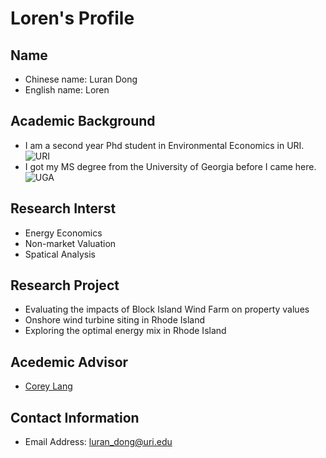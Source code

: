 # Loren's Profile
## Name
* Chinese name: Luran Dong 
* English name: Loren
## Academic Background
- I am a second year Phd student in Environmental Economics in URI. 
![URI](https://images.squarespace-cdn.com/content/5936a9052e69cf2cca876569/1521753364463-MTRBM0YQ2Q1BNV0LW0VF/uri1.png?format=1500w&content-type=image%2Fpng)
- I got my MS degree from the University of Georgia before I came here. 
![UGA](https://mk0sicemdawgsgcndkde.kinstacdn.com/wp/wp-content/uploads/2014/12/uga-logo-black.png)
## Research Interst 
* Energy Economics
* Non-market Valuation
* Spatical Analysis
## Research Project
* Evaluating the impacts of Block Island Wind Farm on property values
* Onshore wind turbine siting in Rhode Island
* Exploring the optimal energy mix in Rhode Island
## Acedemic Advisor
* [Corey Lang](https://works.bepress.com/corey_lang/)
## Contact Information
* Email Address: luran_dong@uri.edu
